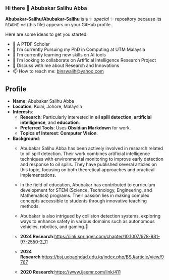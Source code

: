 ### Hi there 👋 Abubakar Salihu Abba


**Abubakar-Salihu/Abubakar-Salihu** is a ✨ _special_ ✨ repository because its `README.md` (this file) appears on your GitHub profile.

Here are some ideas to get you started:

- 🔭 A PTDF Scholar
- 🌱 I’m currently Pursuing my PhD in Computing at UTM Malaysia
- 🤔 I’m currently learning new skills on AI tools 
- 👯 I’m looking to collaborate on Artificial Intelligence Research Project
- 💬 Discuss with me about Research and Innovations
- 📫 How to reach me: binswalih@yahoo.com
  
## Profile
- **Name**: Abubakar Salihu Abba
- **Location**: Kulai, Johore, Malaysia
- **Interests**:
    - **Research**: Particularly interested in **oil spill detection**, **artificial intelligence**, and **education**.
    - **Preferred Tools**: Uses **Obsidian Markdown** for work.
    - **Topics of Interest**: **Computer Vision**.
- **Background**:
    - Abubakar Salihu Abba has been actively involved in research related to oil spill detection. Their work combines artificial intelligence techniques with environmental monitoring to improve early detection and response to oil spills. They have published several articles on this topic, focusing on both theoretical approaches and practical implementations.
    - In the field of education, Abubakar has contributed to curriculum development for STEM (Science, Technology, Engineering, and Mathematics) programs. Their passion lies in making complex concepts accessible to students through innovative teaching methods.
    - Abubakar is also intrigued by collision detection systems, exploring ways to enhance safety in various domains such as autonomous vehicles, robotics, and gaming.🌟
  
   -  **2024 Research**:https://link.springer.com/chapter/10.1007/978-981-97-2550-2_11
   -  **2024 Research**:https://bsj.uobaghdad.edu.iq/index.php/BSJ/article/view/9767
    -  **2020 Research**:https://www.ijaemr.com/link/411
